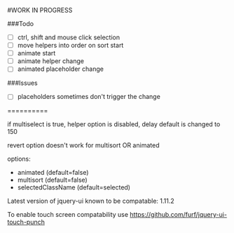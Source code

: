 #WORK IN PROGRESS

###Todo
- [ ] ctrl, shift and mouse click selection
- [ ] move helpers into order on sort start
- [ ] animate start
- [ ] animate helper change
- [ ] animated placeholder change

###Issues
- [ ] placeholders sometimes don't trigger the change

==========

if multiselect is true, 
helper option is disabled, 
delay default is changed to 150

revert option doesn't work for multisort OR animated

options:

- animated (default=false)
- multisort (default=false)
- selectedClassName (default=selected)

Latest version of jquery-ui known to be compatable: 1.11.2

To enable touch screen compatability use https://github.com/furf/jquery-ui-touch-punch

